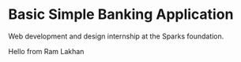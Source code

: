 # Basic Simple Banking Application
Web development and design internship at the Sparks foundation.

Hello from Ram Lakhan
